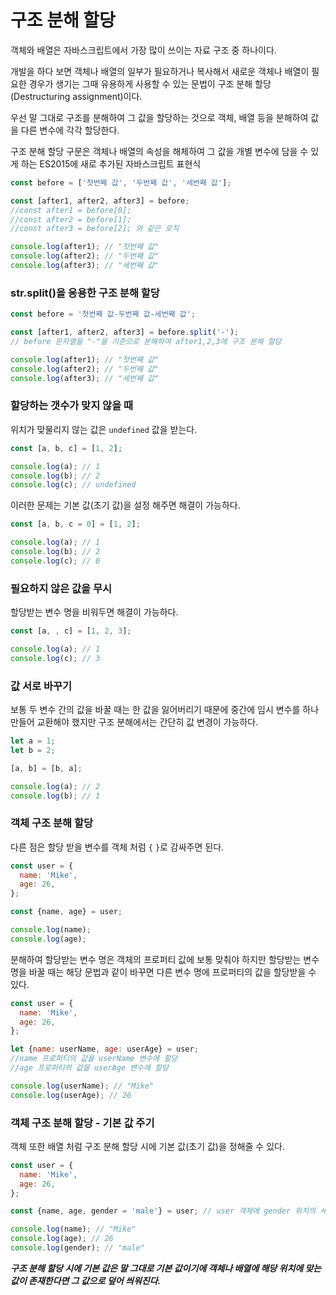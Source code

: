 # 구조 분해 할당

객체와 배열은 자바스크립트에서 가장 많이 쓰이는 자료 구조 중 하나이다.

개발을 하다 보면 객체나 배열의 일부가 필요하거나 복사해서 새로운 객체나 배열이 필요한 경우가 생기는 그때 유용하게 사용할 수 있는 문법이 구조 분해 할당(Destructuring assignment)이다.

우선 말 그대로 구조를 분해하여 그 값을 할당하는 것으로
객체, 배열 등을 분해하여 값을 다른 변수에 각각 할당한다.

구조 분해 할당 구문은 객체나 배열의 속성을 해체하여 그 값을 개별 변수에 담을 수 있게 하는 ES2015에 새로 추가된 자바스크립트 표현식

```javascript
const before = ['첫번째 값', '두번째 값', '세번째 값'];

const [after1, after2, after3] = before;
//const after1 = before[0];
//const after2 = before[1];
//const after3 = before[2]; 와 같은 로직

console.log(after1); // "첫번째 값"
console.log(after2); // "두번째 값"
console.log(after3); // "세번째 값"
```

### str.split()을 응용한 구조 분해 할당

```javascript
const before = '첫번째 값-두번째 값-세번째 값';

const [after1, after2, after3] = before.split('-');
// before 문자열을 "-"을 기준으로 분해하여 after1,2,3에 구조 분해 할당

console.log(after1); // "첫번째 값"
console.log(after2); // "두번째 값"
console.log(after3); // "세번째 값"
```

### 할당하는 갯수가 맞지 않을 때

위치가 맞물리지 않는 값은 `undefined` 값을 받는다.

```javascript
const [a, b, c] = [1, 2];

console.log(a); // 1
console.log(b); // 2
console.log(c); // undefined
```

이러한 문제는 기본 값(초기 값)을 설정 해주면 해결이 가능하다.

```javascript
const [a, b, c = 0] = [1, 2];

console.log(a); // 1
console.log(b); // 2
console.log(c); // 0
```

### 필요하지 않은 값을 무시

할당받는 변수 명을 비워두면 해결이 가능하다.

```javascript
const [a, , c] = [1, 2, 3];

console.log(a); // 1
console.log(c); // 3
```

### 값 서로 바꾸기

보통 두 변수 간의 값을 바꿀 때는 한 값을 잃어버리기 때문에 중간에 임시 변수를 하나 만들어 교환해야 했지만 구조 분해에서는 간단히 값 변경이 가능하다.

```javascript
let a = 1;
let b = 2;

[a, b] = [b, a];

console.log(a); // 2
console.log(b); // 1
```

### 객체 구조 분해 할당

다른 점은 할당 받을 변수를 객체 처럼 `{` `}`로 감싸주면 된다.

```javascript
const user = {
  name: 'Mike',
  age: 26,
};

const {name, age} = user;

console.log(name);
console.log(age);
```

분해하여 할당받는 변수 명은 객체의 프로퍼티 값에 보통 맞춰야 하지만
할당받는 변수 명을 바꿀 때는 해당 문법과 같이 바꾸면 다른 변수 명에 프로퍼티의 값을 할당받을 수 있다.

```javascript
const user = {
  name: 'Mike',
  age: 26,
};

let {name: userName, age: userAge} = user;
//name 프로퍼티의 값을 userName 변수에 할당
//age 프로퍼티의 값을 userAge 변수에 할당

console.log(userName); // "Mike"
console.log(userAge); // 26
```

### 객체 구조 분해 할당 - 기본 값 주기

객체 또한 배열 처럼 구조 분해 할당 시에 기본 값(초기 값)을 정해줄 수 있다.

```javascript
const user = {
  name: 'Mike',
  age: 26,
};

const {name, age, gender = 'male'} = user; // user 객체에 gender 위치의 세번쨰 프로퍼티 값은 존재하지 않지만 기본값("male")을 주어 분해하여 할당 되지 않아도 값을 존재한다.

console.log(name); // "Mike"
console.log(age); // 26
console.log(gender); // "male"
```

**_구조 분해 할당 시에 기본 값은 말 그대로 기본 값이기에 객체나 배열에 해당 위치에 맞는 값이 존재한다면 그 값으로 덮어 씌워진다._**
